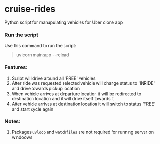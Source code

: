 # cruise-rides
Python script for manupulating vehicles for Uber clone app

### Run the script
Use this command to run the script:
> uvicorn main:app --reload

### Features:

1. Script will drive around all 'FREE' vehicles
1. After ride was requested selected vehicle will change status to 'INRIDE' and drive towards pickup location
1. When vehicle arrives at departure location it will be redirected to destination location and it will drive itself towards it
1. After vehicle arrives at destination location it will switch to status 'FREE' and start cycle again

### Notes:

1. Packages `uvloop` and `watchfiles` are not required for running server on windoows
